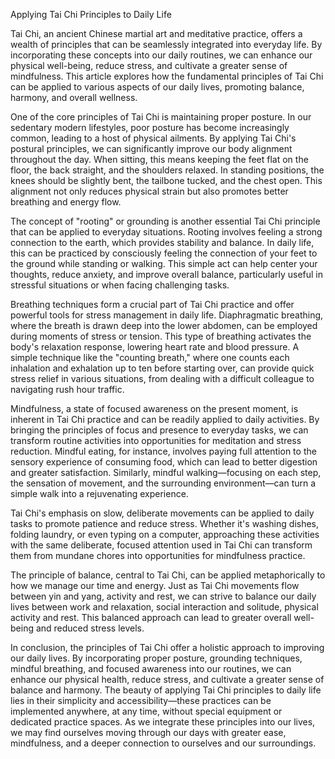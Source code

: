 Applying Tai Chi Principles to Daily Life

Tai Chi, an ancient Chinese martial art and meditative practice, offers a wealth of principles that can be seamlessly integrated into everyday life. By incorporating these concepts into our daily routines, we can enhance our physical well-being, reduce stress, and cultivate a greater sense of mindfulness. This article explores how the fundamental principles of Tai Chi can be applied to various aspects of our daily lives, promoting balance, harmony, and overall wellness.

One of the core principles of Tai Chi is maintaining proper posture. In our sedentary modern lifestyles, poor posture has become increasingly common, leading to a host of physical ailments. By applying Tai Chi's postural principles, we can significantly improve our body alignment throughout the day. When sitting, this means keeping the feet flat on the floor, the back straight, and the shoulders relaxed. In standing positions, the knees should be slightly bent, the tailbone tucked, and the chest open. This alignment not only reduces physical strain but also promotes better breathing and energy flow.

The concept of "rooting" or grounding is another essential Tai Chi principle that can be applied to everyday situations. Rooting involves feeling a strong connection to the earth, which provides stability and balance. In daily life, this can be practiced by consciously feeling the connection of your feet to the ground while standing or walking. This simple act can help center your thoughts, reduce anxiety, and improve overall balance, particularly useful in stressful situations or when facing challenging tasks.

Breathing techniques form a crucial part of Tai Chi practice and offer powerful tools for stress management in daily life. Diaphragmatic breathing, where the breath is drawn deep into the lower abdomen, can be employed during moments of stress or tension. This type of breathing activates the body's relaxation response, lowering heart rate and blood pressure. A simple technique like the "counting breath," where one counts each inhalation and exhalation up to ten before starting over, can provide quick stress relief in various situations, from dealing with a difficult colleague to navigating rush hour traffic.

Mindfulness, a state of focused awareness on the present moment, is inherent in Tai Chi practice and can be readily applied to daily activities. By bringing the principles of focus and presence to everyday tasks, we can transform routine activities into opportunities for meditation and stress reduction. Mindful eating, for instance, involves paying full attention to the sensory experience of consuming food, which can lead to better digestion and greater satisfaction. Similarly, mindful walking—focusing on each step, the sensation of movement, and the surrounding environment—can turn a simple walk into a rejuvenating experience.

Tai Chi's emphasis on slow, deliberate movements can be applied to daily tasks to promote patience and reduce stress. Whether it's washing dishes, folding laundry, or even typing on a computer, approaching these activities with the same deliberate, focused attention used in Tai Chi can transform them from mundane chores into opportunities for mindfulness practice.

The principle of balance, central to Tai Chi, can be applied metaphorically to how we manage our time and energy. Just as Tai Chi movements flow between yin and yang, activity and rest, we can strive to balance our daily lives between work and relaxation, social interaction and solitude, physical activity and rest. This balanced approach can lead to greater overall well-being and reduced stress levels.

In conclusion, the principles of Tai Chi offer a holistic approach to improving our daily lives. By incorporating proper posture, grounding techniques, mindful breathing, and focused awareness into our routines, we can enhance our physical health, reduce stress, and cultivate a greater sense of balance and harmony. The beauty of applying Tai Chi principles to daily life lies in their simplicity and accessibility—these practices can be implemented anywhere, at any time, without special equipment or dedicated practice spaces. As we integrate these principles into our lives, we may find ourselves moving through our days with greater ease, mindfulness, and a deeper connection to ourselves and our surroundings.